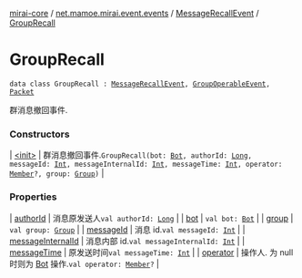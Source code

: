 [mirai-core](../../../index.md) / [net.mamoe.mirai.event.events](../../index.md) / [MessageRecallEvent](../index.md) / [GroupRecall](./index.md)

# GroupRecall

`data class GroupRecall : `[`MessageRecallEvent`](../index.md)`, `[`GroupOperableEvent`](../../-group-operable-event/index.md)`, `[`Packet`](../../../net.mamoe.mirai.qqandroid.network/-packet/index.md)

群消息撤回事件.

### Constructors

| [&lt;init&gt;](-init-.md) | 群消息撤回事件.`GroupRecall(bot: `[`Bot`](../../../net.mamoe.mirai/-bot/index.md)`, authorId: `[`Long`](https://kotlinlang.org/api/latest/jvm/stdlib/kotlin/-long/index.html)`, messageId: `[`Int`](https://kotlinlang.org/api/latest/jvm/stdlib/kotlin/-int/index.html)`, messageInternalId: `[`Int`](https://kotlinlang.org/api/latest/jvm/stdlib/kotlin/-int/index.html)`, messageTime: `[`Int`](https://kotlinlang.org/api/latest/jvm/stdlib/kotlin/-int/index.html)`, operator: `[`Member`](../../../net.mamoe.mirai.contact/-member/index.md)`?, group: `[`Group`](../../../net.mamoe.mirai.contact/-group/index.md)`)` |

### Properties

| [authorId](author-id.md) | 消息原发送人`val authorId: `[`Long`](https://kotlinlang.org/api/latest/jvm/stdlib/kotlin/-long/index.html) |
| [bot](bot.md) | `val bot: `[`Bot`](../../../net.mamoe.mirai/-bot/index.md) |
| [group](group.md) | `val group: `[`Group`](../../../net.mamoe.mirai.contact/-group/index.md) |
| [messageId](message-id.md) | 消息 id.`val messageId: `[`Int`](https://kotlinlang.org/api/latest/jvm/stdlib/kotlin/-int/index.html) |
| [messageInternalId](message-internal-id.md) | 消息内部 id.`val messageInternalId: `[`Int`](https://kotlinlang.org/api/latest/jvm/stdlib/kotlin/-int/index.html) |
| [messageTime](message-time.md) | 原发送时间`val messageTime: `[`Int`](https://kotlinlang.org/api/latest/jvm/stdlib/kotlin/-int/index.html) |
| [operator](operator.md) | 操作人. 为 null 时则为 [Bot](../../../net.mamoe.mirai/-bot/index.md) 操作.`val operator: `[`Member`](../../../net.mamoe.mirai.contact/-member/index.md)`?` |

